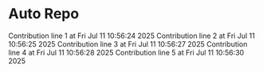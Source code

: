 # Auto Repo

Contribution line 1 at Fri Jul 11 10:56:24 2025
Contribution line 2 at Fri Jul 11 10:56:25 2025
Contribution line 3 at Fri Jul 11 10:56:27 2025
Contribution line 4 at Fri Jul 11 10:56:28 2025
Contribution line 5 at Fri Jul 11 10:56:30 2025